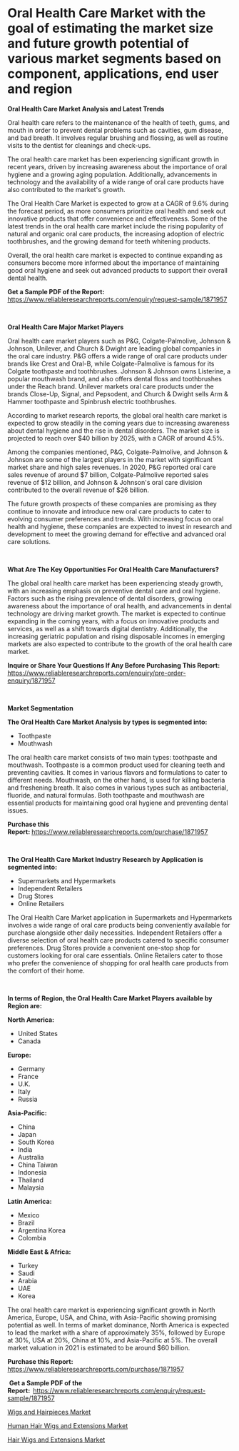 <p><h1>Oral Health Care Market with the goal of estimating the market size and future growth potential of various market segments based on component, applications, end user and region</h1></p><p><strong>Oral Health Care Market Analysis and Latest Trends</strong></p>
<p><p>Oral health care refers to the maintenance of the health of teeth, gums, and mouth in order to prevent dental problems such as cavities, gum disease, and bad breath. It involves regular brushing and flossing, as well as routine visits to the dentist for cleanings and check-ups.</p><p>The oral health care market has been experiencing significant growth in recent years, driven by increasing awareness about the importance of oral hygiene and a growing aging population. Additionally, advancements in technology and the availability of a wide range of oral care products have also contributed to the market's growth.</p><p>The Oral Health Care Market is expected to grow at a CAGR of 9.6% during the forecast period, as more consumers prioritize oral health and seek out innovative products that offer convenience and effectiveness. Some of the latest trends in the oral health care market include the rising popularity of natural and organic oral care products, the increasing adoption of electric toothbrushes, and the growing demand for teeth whitening products.</p><p>Overall, the oral health care market is expected to continue expanding as consumers become more informed about the importance of maintaining good oral hygiene and seek out advanced products to support their overall dental health.</p></p>
<p><strong>Get a Sample PDF of the Report:&nbsp;</strong> <a href="https://www.reliableresearchreports.com/enquiry/request-sample/1871957">https://www.reliableresearchreports.com/enquiry/request-sample/1871957</a></p>
<p>&nbsp;</p>
<p><strong>Oral Health Care Major Market Players</strong></p>
<p><p>Oral health care market players such as P&G, Colgate-Palmolive, Johnson & Johnson, Unilever, and Church & Dwight are leading global companies in the oral care industry. P&G offers a wide range of oral care products under brands like Crest and Oral-B, while Colgate-Palmolive is famous for its Colgate toothpaste and toothbrushes. Johnson & Johnson owns Listerine, a popular mouthwash brand, and also offers dental floss and toothbrushes under the Reach brand. Unilever markets oral care products under the brands Close-Up, Signal, and Pepsodent, and Church & Dwight sells Arm & Hammer toothpaste and Spinbrush electric toothbrushes.</p><p>According to market research reports, the global oral health care market is expected to grow steadily in the coming years due to increasing awareness about dental hygiene and the rise in dental disorders. The market size is projected to reach over $40 billion by 2025, with a CAGR of around 4.5%. </p><p>Among the companies mentioned, P&G, Colgate-Palmolive, and Johnson & Johnson are some of the largest players in the market with significant market share and high sales revenues. In 2020, P&G reported oral care sales revenue of around $7 billion, Colgate-Palmolive reported sales revenue of $12 billion, and Johnson & Johnson's oral care division contributed to the overall revenue of $26 billion.</p><p>The future growth prospects of these companies are promising as they continue to innovate and introduce new oral care products to cater to evolving consumer preferences and trends. With increasing focus on oral health and hygiene, these companies are expected to invest in research and development to meet the growing demand for effective and advanced oral care solutions.</p></p>
<p>&nbsp;</p>
<p><strong>What Are The Key Opportunities For Oral Health Care Manufacturers?</strong></p>
<p><p>The global oral health care market has been experiencing steady growth, with an increasing emphasis on preventive dental care and oral hygiene. Factors such as the rising prevalence of dental disorders, growing awareness about the importance of oral health, and advancements in dental technology are driving market growth. The market is expected to continue expanding in the coming years, with a focus on innovative products and services, as well as a shift towards digital dentistry. Additionally, the increasing geriatric population and rising disposable incomes in emerging markets are also expected to contribute to the growth of the oral health care market.</p></p>
<p><strong>Inquire or Share Your Questions If Any Before Purchasing This Report:</strong> <a href="https://www.reliableresearchreports.com/enquiry/pre-order-enquiry/1871957">https://www.reliableresearchreports.com/enquiry/pre-order-enquiry/1871957</a></p>
<p>&nbsp;</p>
<p><strong>Market Segmentation</strong></p>
<p><strong>The Oral Health Care Market Analysis by types is segmented into:</strong></p>
<p><ul><li>Toothpaste</li><li>Mouthwash</li></ul></p>
<p><p>The oral health care market consists of two main types: toothpaste and mouthwash. Toothpaste is a common product used for cleaning teeth and preventing cavities. It comes in various flavors and formulations to cater to different needs. Mouthwash, on the other hand, is used for killing bacteria and freshening breath. It also comes in various types such as antibacterial, fluoride, and natural formulas. Both toothpaste and mouthwash are essential products for maintaining good oral hygiene and preventing dental issues.</p></p>
<p><strong>Purchase this Report:&nbsp;</strong><a href="https://www.reliableresearchreports.com/purchase/1871957">https://www.reliableresearchreports.com/purchase/1871957</a></p>
<p>&nbsp;</p>
<p><strong>The Oral Health Care Market Industry Research by Application is segmented into:</strong></p>
<p><ul><li>Supermarkets and Hypermarkets</li><li>Independent Retailers</li><li>Drug Stores</li><li>Online Retailers</li></ul></p>
<p><p>The Oral Health Care Market application in Supermarkets and Hypermarkets involves a wide range of oral care products being conveniently available for purchase alongside other daily necessities. Independent Retailers offer a diverse selection of oral health care products catered to specific consumer preferences. Drug Stores provide a convenient one-stop shop for customers looking for oral care essentials. Online Retailers cater to those who prefer the convenience of shopping for oral health care products from the comfort of their home.</p></p>
<p>&nbsp;</p>
<p><strong>In terms of Region, the Oral Health Care Market Players available by Region are:</strong></p>
<p>
    <p> <strong> North America: </strong>
        <ul>
            <li>United States</li>
            <li>Canada</li>
        </ul>
        </p> 
    <p> <strong> Europe: </strong>
        <ul>
            <li>Germany</li>
            <li>France</li>
            <li>U.K.</li>
            <li>Italy</li>
            <li>Russia</li>
        </ul>
        </p> 
    <p> <strong> Asia-Pacific: </strong>
        <ul>
            <li>China</li>
            <li>Japan</li>
            <li>South Korea</li>
            <li>India</li>
            <li>Australia</li>
            <li>China Taiwan</li>
            <li>Indonesia</li>
            <li>Thailand</li>
            <li>Malaysia</li>
        </ul>
        </p> 
    <p> <strong> Latin America: </strong>
        <ul>
            <li>Mexico</li>
            <li>Brazil</li>
            <li>Argentina Korea</li>
            <li>Colombia</li>
        </ul>
        </p> 
    <p> <strong> Middle East & Africa: </strong>
        <ul>
            <li>Turkey</li>
            <li>Saudi</li>
            <li>Arabia</li>
            <li>UAE</li>
            <li>Korea</li>
        </ul>
    </p>
    </p>
<p><p>The oral health care market is experiencing significant growth in North America, Europe, USA, and China, with Asia-Pacific showing promising potential as well. In terms of market dominance, North America is expected to lead the market with a share of approximately 35%, followed by Europe at 30%, USA at 20%, China at 10%, and Asia-Pacific at 5%. The overall market valuation in 2021 is estimated to be around $60 billion.</p></p>
<p><strong>Purchase this Report: </strong><a href="https://www.reliableresearchreports.com/purchase/1871957">https://www.reliableresearchreports.com/purchase/1871957</a></p>
<p>&nbsp;<strong>Get a Sample PDF of the Report:&nbsp;&nbsp;</strong><a href="https://www.reliableresearchreports.com/enquiry/request-sample/1871957">https://www.reliableresearchreports.com/enquiry/request-sample/1871957</a></p>
<p><strong></strong></p>
<p><p><a href="https://github.com/ChiragRP21/Market-Research-Report-List-3/blob/main/wigs-and-hairpieces-market.md">Wigs and Hairpieces Market</a></p><p><a href="https://github.com/cecuraprangm/Market-Research-Report-List-1/blob/main/human-hair-wigs-and-extensions-market.md">Human Hair Wigs and Extensions Market</a></p><p><a href="https://github.com/Airanohannonzb68e5pb53oc1/Market-Research-Report-List-1/blob/main/hair-wigs-and-extensions-market.md">Hair Wigs and Extensions Market</a></p></p>
